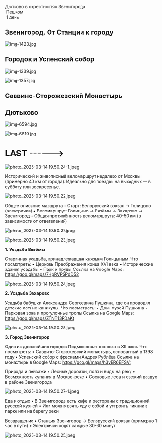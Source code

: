 
<link rel="stylesheet" href="../assets-custom/css/style-markdown.css">
<div class="cover-container" style="background-image: url('gorodok-1600.jpg');">
	<div class="cover-text">
		<div class="cover-title">
            Дютково в окрестностях Звенигорода
        </div>
		<div class="cover-description">
			<div>
                <img class="cover-icon" src="../assets-custom/icon-footsteps.png" loading="lazy" alt="" />
                <span>Пешком</span>
            </div>
            <div>
                <img class="cover-icon" loading="lazy" src="../assets-custom/icon-time.png" alt=""  />
                <span>1 день</span>
            </div>
		</div>
	</div>
</div>

<div id="map"></div>


## Звенигород. От Станции к городу

![img-1423.jpg](../0-images/zvenigorod/img-1423.jpg)




## Городок и Успенский собор

![img-1339.jpg](../0-images/zvenigorod/img-1339.jpg)

![img-1357.jpg](../0-images/zvenigorod/img-1357.jpg)




## Саввино-Сторожевский Монастырь


## Дютьково

![img-6594.jpg](../0-images/zvenigorod/img-6594.jpg)

![img-6619.jpg](../0-images/zvenigorod/img-6619.jpg)


# LAST ------>

![photo_2025-03-14 19.50.24-1.jpeg](imgs/photo_2025-03-14%2019.50.24-1.jpeg)

Исторический и живописный веломаршрут недалеко от Москвы (примерно 40 км от города).
Идеально для поездки на выходных — в субботу или воскресенье.

![photo_2025-03-14 19.50.22.jpeg](imgs/photo_2025-03-14%2019.50.22.jpeg)

Общее описание маршрута
•	Старт: Белорусский вокзал → Голицыно (электричка)
•	Веломаршрут: Голицыно → Вязёмы → Захарово → Звенигород
•	Общая протяжённость веломаршрута: 40-50 км (в зависимости от ответвлений)


![photo_2025-03-14 19.50.27.jpeg](imgs/photo_2025-03-14%2019.50.27.jpeg)

![photo_2025-03-14 19.50.23.jpeg](imgs/photo_2025-03-14%2019.50.23.jpeg)

**1. Усадьба Вязёмы**

Старинная усадьба, принадлежавшая князьям Голицыным.
Что посмотреть:
•	Церковь Преображения конца XVI века
•	Исторические здания усадьбы
•	Парк и пруды
Ссылка на Google Maps:
https://goo.gl/maps/7HpRVPSPdD52


![photo_2025-03-14 19.50.24.jpeg](imgs/photo_2025-03-14%2019.50.24.jpeg)

**2. Усадьба Захарово**

Усадьба бабушки Александра Сергеевича Пушкина, где он проводил детские летние каникулы.
Что посмотреть:
•	Дом-музей Пушкина
•	Парковая зона и прогулочные тропы
Ссылка на Google Maps:
https://goo.gl/maps/ZTNT13RDaKt


![photo_2025-03-14 19.50.28.jpeg](imgs/photo_2025-03-14%2019.50.28.jpeg)


**3. Город Звенигород**

Один из древнейших городов Подмосковья, основан в XII веке.
Что посмотреть:
•	Саввино-Сторожевский монастырь, основанный в 1398 году
•	Успенский собор с фресками Андрея Рублёва
Ссылка на монастырь в Google Maps:
https://goo.gl/maps/h3yBR6EFSVt


Природа и пейзажи
•	Лесные дорожки, поля и виды на реку
•	Возможность купания в Москве-реке
•	Сосновые леса и свежий воздух в районе Звенигорода


![photo_2025-03-14 19.50.27-1.jpeg](imgs/photo_2025-03-14%2019.50.27-1.jpeg)


Еда и отдых
•	В Звенигороде есть кафе и рестораны с традиционной русской кухней
•	Или можно взять еду с собой и устроить пикник в парке или на берегу реки


Возвращение
•	Станция Звенигород → Белорусский вокзал (примерно 1 час в пути)
•	Электрички ходят каждые 30-60 минут

![photo_2025-03-14 19.50.25.jpeg](imgs/photo_2025-03-14%2019.50.25.jpeg)













<link href="https://api.mapbox.com/mapbox-gl-js/v3.10.0/mapbox-gl.css" rel="stylesheet">
<script src="https://api.mapbox.com/mapbox-gl-js/v3.10.0/mapbox-gl.js"></script>
<script src="https://cdn.jsdelivr.net/npm/js-yaml@4.1.0/dist/js-yaml.min.js"></script>
<script src="../assets-custom/js/cozy-journey.js"></script>
<script>architectMap({
    tracks: [{path: 'dutkovo-hike.gpx'}, {path: 'zvenigorod-bus.gpx', color: 'blue'}], 
    points: 'points.yaml',
    zoom: 7.2,
    center: [37.49433, 55.59333],
    fitDuration: 6000
});</script>